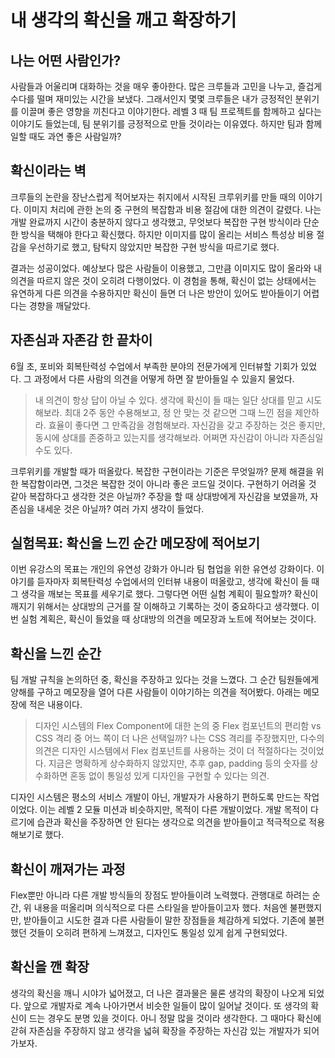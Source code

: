 # 내 생각의 확신을 깨고 확장하기

## 나는 어떤 사람인가?

사람들과 어울리며 대화하는 것을 매우 좋아한다. 많은 크루들과 고민을 나누고, 즐겁게 수다를 떨며 재미있는 시간을 보냈다. 그래서인지 몇몇 크루들은 내가 긍정적인 분위기를 이끌며 좋은 영향을 끼친다고 이야기한다. 레벨 3 때 팀 프로젝트를 함께하고 싶다는 이야기도 들었는데, 팀 분위기를 긍정적으로 만들 것이라는 이유였다. 하지만 팀과 함께 일할 때도 과연 좋은 사람일까?

## 확신이라는 벽

크루들의 논란을 장난스럽게 적어보자는 취지에서 시작된 크루위키를 만들 때의 이야기다. 이미지 처리에 관한 논의 중 구현의 복잡함과 비용 절감에 대한 의견이 갈렸다. 나는 개발 완료까지 시간이 충분하지 않다고 생각했고, 무엇보다 복잡한 구현 방식이라 단순한 방식을 택해야 한다고 확신했다. 하지만 이미지를 많이 올리는 서비스 특성상 비용 절감을 우선하기로 했고, 탐탁지 않았지만 복잡한 구현 방식을 따르기로 했다.

결과는 성공이었다. 예상보다 많은 사람들이 이용했고, 그만큼 이미지도 많이 올라와 내 의견을 따르지 않은 것이 오히려 다행이었다. 이 경험을 통해, 확신이 없는 상태에서는 유연하게 다른 의견을 수용하지만 확신이 들면 더 나은 방안이 있어도 받아들이기 어렵다는 경향을 깨달았다.

## 자존심과 자존감 한 끝차이

6월 초, 포비와 회복탄력성 수업에서 부족한 분야의 전문가에게 인터뷰할 기회가 있었다. 그 과정에서 다른 사람의 의견을 어떻게 하면 잘 받아들일 수 있을지 물었다.

> 내 의견이 항상 답이 아닐 수 있다. 생각에 확신이 들 때는 일단 상대를 믿고 시도해보라. 최대 2주 동안 수용해보고, 정 안 맞는 것 같으면 그때 느낀 점을 제안하라. 효율이 좋다면 그 만족감을 경험해보라. 자신감을 갖고 주장하는 것은 좋지만, 동시에 상대를 존중하고 있는지를 생각해보라. 어쩌면 자신감이 아니라 자존심일 수도 있다.

크루위키를 개발할 때가 떠올랐다. 복잡한 구현이라는 기준은 무엇일까? 문제 해결을 위한 복잡함이라면, 그것은 복잡한 것이 아니라 좋은 코드일 것이다. 구현하기 어려울 것 같아 복잡하다고 생각한 것은 아닐까? 주장을 할 때 상대방에게 자신감을 보였을까, 자존심을 내세운 것은 아닐까? 여러 가지 생각이 들었다.

## 실험목표: 확신을 느낀 순간 메모장에 적어보기

이번 유강스의 목표는 개인의 유연성 강화가 아니라 팀 협업을 위한 유연성 강화이다. 이야기를 듣자마자 회복탄력성 수업에서의 인터뷰 내용이 떠올랐고, 생각에 확신이 들 때 그 생각을 깨보는 목표를 세우기로 했다. 그렇다면 어떤 실험 계획이 필요할까? 확신이 깨지기 위해서는 상대방의 근거를 잘 이해하고 기록하는 것이 중요하다고 생각했다. 이번 실험 계획은, 확신이 들었을 때 상대방의 의견을 메모장과 노트에 적어보는 것이다.

## 확신을 느낀 순간

팀 개발 규칙을 논의하던 중, 확신을 주장하고 있다는 것을 느꼈다. 그 순간 팀원들에게 양해를 구하고 메모장을 열어 다른 사람들이 이야기하는 의견을 적어봤다. 아래는 메모장에 적은 내용이다.

> 디자인 시스템의 Flex Component에 대한 논의 중 Flex 컴포넌트의 편리함 vs CSS 격리 중 어느 쪽이 더 나은 선택일까? 나는 CSS 격리를 주장했지만, 다수의 의견은 디자인 시스템에서 Flex 컴포넌트를 사용하는 것이 더 적절하다는 것이었다. 지금은 명확하게 상수화하지 않았지만, 추후 gap, padding 등의 숫자를 상수화하면 혼동 없이 통일성 있게 디자인을 구현할 수 있다는 의견.

디자인 시스템은 평소의 서비스 개발이 아닌, 개발자가 사용하기 편하도록 만드는 작업이었다. 이는 레벨 2 모듈 미션과 비슷하지만, 목적이 다른 개발이었다. 개발 목적이 다르기에 습관과 확신을 주장하면 안 된다는 생각으로 의견을 받아들이고 적극적으로 적용해보기로 했다.

## 확신이 깨져가는 과정

Flex뿐만 아니라 다른 개발 방식들의 장점도 받아들이려 노력했다. 관행대로 하려는 순간, 위 내용을 떠올리며 의식적으로 다른 스타일을 받아들이고자 했다. 처음엔 불편했지만, 받아들이고 시도한 결과 다른 사람들이 말한 장점들을 체감하게 되었다. 기존에 불편했던 것들이 오히려 편하게 느껴졌고, 디자인도 통일성 있게 쉽게 구현되었다.

## 확신을 깬 확장

생각의 확신을 깨니 시야가 넓어졌고, 더 나은 결과물은 물론 생각의 확장이 나오게 되었다. 앞으로 개발자로 계속 나아가면서 비슷한 일들이 많이 일어날 것이다. 또 생각의 확신이 드는 경우도 분명 있을 것이다. 아니 정말 많을 것이라 생각한다. 그 때마다 확신에 갇혀 자존심을 주장하지 않고 생각을 넓혀 확장을 주장하는 자신감 있는 개발자가 되어 가보자.
